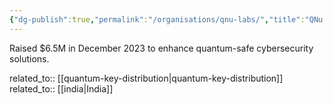 ```yaml
---
{"dg-publish":true,"permalink":"/organisations/qnu-labs/","title":"QNu Labs"}
---
```



Raised $6.5M in December 2023 to enhance quantum-safe cybersecurity solutions.

related_to:: [[quantum-key-distribution\|quantum-key-distribution]]
related_to:: [[india\|India]]
